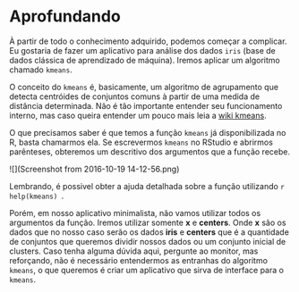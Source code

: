 # Aprofundando

À partir de todo o conhecimento adquirido, podemos começar a complicar. Eu gostaria de fazer um aplicativo para análise dos dados `iris` (base de dados clássica de aprendizado de máquina). Iremos aplicar um algoritmo chamado `kmeans`.

O conceito do `kmeans` é, basicamente, um algoritmo de agrupamento que detecta centróides de conjuntos comuns à partir de uma medida de distância determinada. Não é tão importante entender seu funcionamento interno, mas caso queira entender um pouco mais leia a [wiki kmeans](https://pt.wikipedia.org/wiki/K-means).

O que precisamos saber é que temos a função `kmeans` já disponibilizada no R, basta chamarmos ela. Se escrevermos `kmeans` no RStudio e abrirmos parênteses, obteremos um descritivo dos argumentos que a função recebe.

![](Screenshot from 2016-10-19 14-12-56.png)

Lembrando, é possivel obter a ajuda detalhada sobre a função utilizando ```r  help(kmeans) ```.

Porém, em nosso aplicativo minimalista, não vamos utilizar todos os argumentos da função. Iremos utilizar somente **x** e **centers**. Onde **x** são os dados que no nosso caso serão os dados **iris** e **centers** que é a quantidade de conjuntos que queremos dividir nossos dados ou um conjunto inicial de clusters. Caso tenha alguma dúvida aqui, pergunte ao monitor, mas reforçando, não é necessário entendermos as entranhas do algoritmo `kmeans`, o que queremos é criar um aplicativo que sirva de interface para o `kmeans`.
